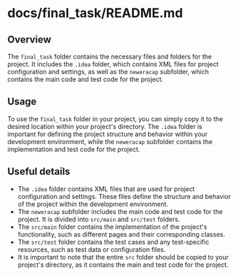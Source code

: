 # docs/final_task/README.md

## Overview
The `final_task` folder contains the necessary files and folders for the project. It includes the `.idea` folder, which contains XML files for project configuration and settings, as well as the `neweracap` subfolder, which contains the main code and test code for the project.

## Usage
To use the `final_task` folder in your project, you can simply copy it to the desired location within your project's directory. The `.idea` folder is important for defining the project structure and behavior within your development environment, while the `neweracap` subfolder contains the implementation and test code for the project.

## Useful details
- The `.idea` folder contains XML files that are used for project configuration and settings. These files define the structure and behavior of the project within the development environment.
- The `neweracap` subfolder includes the main code and test code for the project. It is divided into `src/main` and `src/test` folders. 
- The `src/main` folder contains the implementation of the project's functionality, such as different pages and their corresponding classes.
- The `src/test` folder contains the test cases and any test-specific resources, such as test data or configuration files.
- It is important to note that the entire `src` folder should be copied to your project's directory, as it contains the main and test code for the project.